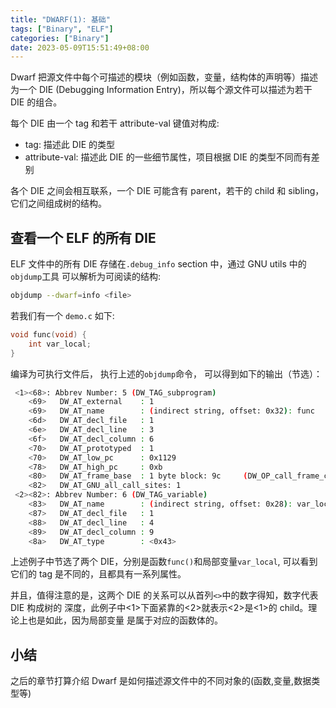 ```yaml
---
title: "DWARF(1): 基础"
tags: ["Binary", "ELF"]
categories: ["Binary"]
date: 2023-05-09T15:51:49+08:00
---
```


Dwarf 把源文件中每个可描述的模块（例如函数，变量，结构体的声明等）描述为一个 DIE
(Debugging Information Entry)，所以每个源文件可以描述为若干 DIE 的组合。

每个 DIE 由一个 tag 和若干 attribute-val 键值对构成:

- tag: 描述此 DIE 的类型
- attribute-val: 描述此 DIE 的一些细节属性，项目根据 DIE 的类型不同而有差别

各个 DIE 之间会相互联系，一个 DIE 可能含有 parent，若干的 child 和 sibling，
它们之间组成树的结构。

## 查看一个 ELF 的所有 DIE

ELF 文件中的所有 DIE 存储在`.debug_info` section 中，通过 GNU utils 中的`objdump`工具
可以解析为可阅读的结构:

```sh
objdump --dwarf=info <file>
```

若我们有一个 `demo.c` 如下:

```c
void func(void) {
    int var_local;
}
```

编译为可执行文件后， 执行上述的`objdump`命令， 可以得到如下的输出（节选）：

```sh
 <1><68>: Abbrev Number: 5 (DW_TAG_subprogram)
    <69>   DW_AT_external    : 1
    <69>   DW_AT_name        : (indirect string, offset: 0x32): func
    <6d>   DW_AT_decl_file   : 1
    <6e>   DW_AT_decl_line   : 3
    <6f>   DW_AT_decl_column : 6
    <70>   DW_AT_prototyped  : 1
    <70>   DW_AT_low_pc      : 0x1129
    <78>   DW_AT_high_pc     : 0xb
    <80>   DW_AT_frame_base  : 1 byte block: 9c 	(DW_OP_call_frame_cfa)
    <82>   DW_AT_GNU_all_call_sites: 1
 <2><82>: Abbrev Number: 6 (DW_TAG_variable)
    <83>   DW_AT_name        : (indirect string, offset: 0x28): var_local
    <87>   DW_AT_decl_file   : 1
    <88>   DW_AT_decl_line   : 4
    <89>   DW_AT_decl_column : 9
    <8a>   DW_AT_type        : <0x43>
```

上述例子中节选了两个 DIE，分别是函数`func()`和局部变量`var_local`, 可以看到它们的
tag 是不同的，且都具有一系列属性。

并且，值得注意的是，这两个 DIE 的关系可以从首列`<>`中的数字得知，数字代表 DIE 构成树的
深度，此例子中<1>下面紧靠的<2>就表示<2>是<1>的 child。理论上也是如此，因为局部变量
是属于对应的函数体的。

## 小结

之后的章节打算介绍 Dwarf 是如何描述源文件中的不同对象的(函数,变量,数据类型等)
